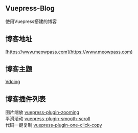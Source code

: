 ## Vuepress-Blog
使用Vuepress搭建的博客

## 博客地址
[https://www.meowpass.com](https://www.meowpass.com)

## 博客主题
[Vdoing](https://github.com/xugaoyi/vuepress-theme-vdoing)

## 博客插件列表
图片缩放 [vuepress-plugin-zooming](https://vuepress.github.io/zh/plugins/zooming/#%E5%AE%89%E8%A3%85)<br>
平滑滚动 [vuepress-plugin-smooth-scroll](https://vuepress.github.io/zh/plugins/smooth-scroll/)<br>
代码一键复制 [vuepress-plugin-one-click-copy](https://www.npmjs.com/package/vuepress-plugin-one-click-copy)<br>
